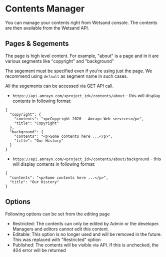 # Contents Manager
You can manage your contents right from Wetsand console. The contents are then available from the Wetsand API.

## Pages & Segements
The page is high level content. For example, "about" is a page and in it are various segments like "copyright" and "background"

The segement must be specified even if you're using just the page. We recommend using `default` as segment name in such cases.

All the segements can be accessed via GET API call.

* `https://api.amrayn.com/<project_id>/contents/about` - this will display contents in following format:
```
{
  "copyright": {
    "contents": "<p>Copyright 2020 - Amrayn Web services</p>",
    "title": "Copyright"
  },
  "background": {
    "contents": "<p>Some contents here ...</p>",
    "title": "Our History"
  }
}
```

* `https://api.amrayn.com/<project_id>/contents/about/background` - this will display contents in following format:

```
{
  "contents": "<p>Some contents here ...</p>",
  "title": "Our History"
}
```


## Options
Following options can be set from the editing page

* Restricted: The contents can only be edited by Admin or the developer. Managers and editors cannot edit this content.
* Editable: This option is no longer used and will be removed in the future. This was replaced with "Restricted" option
* Published: The contents will be visible via API. If this is unchecked, the 404 error will be returned
